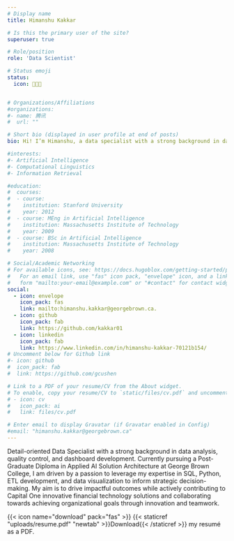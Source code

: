 ```yaml
---
# Display name
title: Himanshu Kakkar

# Is this the primary user of the site?
superuser: true

# Role/position
role: 'Data Scientist'

# Status emoji
status:
  icon: 👨🏻‍💻


# Organizations/Affiliations
#organizations:
#- name: 腾讯
#  url: ""

# Short bio (displayed in user profile at end of posts)
bio: Hi! I’m Himanshu, a data specialist with a strong background in data analysis, quality control, and dashboard development, currently pursuing a Post-Graduate Diploma in Applied AI Solution Architecture at George Brown College. I have expertise in SQL, Python, ETL development, and data visualization.  I am passionate about leveraging my skills to drive strategic decision-making and innovation, contributing to impactful outcomes and collaborating towards achieving organizational goals through teamwork and advanced technology solutions.

#interests:
#- Artificial Intelligence
#- Computational Linguistics
#- Information Retrieval

#education:
#  courses:
#  - course: 
#    institution: Stanford University
#    year: 2012
#  - course: MEng in Artificial Intelligence
#    institution: Massachusetts Institute of Technology
#    year: 2009
#  - course: BSc in Artificial Intelligence
#    institution: Massachusetts Institute of Technology
#    year: 2008

# Social/Academic Networking
# For available icons, see: https://docs.hugoblox.com/getting-started/page-builder/#icons
#   For an email link, use "fas" icon pack, "envelope" icon, and a link in the
#   form "mailto:your-email@example.com" or "#contact" for contact widget.
social:
  - icon: envelope
    icon_pack: fas
    link: mailto:himanshu.kakkar@georgebrown.ca.
  - icon: github
    icon_pack: fab
    link: https://github.com/kakkar01
  - icon: linkedin
    icon_pack: fab
    link: https://www.linkedin.com/in/himanshu-kakkar-70121b154/
# Uncomment below for Github link
#- icon: github
#  icon_pack: fab
#  link: https://github.com/gcushen

# Link to a PDF of your resume/CV from the About widget.
# To enable, copy your resume/CV to `static/files/cv.pdf` and uncomment the lines below.
# - icon: cv
#   icon_pack: ai
#   link: files/cv.pdf

# Enter email to display Gravatar (if Gravatar enabled in Config)
#email: "himanshu.kakkar@georgebrown.ca"
---
```


Detail-oriented Data Specialist with a strong background in data analysis, quality control, and dashboard development. Currently pursuing a Post-Graduate Diploma in Applied AI Solution Architecture at George Brown College, I am driven by a passion to leverage my expertise in SQL, Python, ETL development, and data visualization to inform strategic decision-making. My aim is to drive impactful outcomes while actively contributing to Capital One innovative financial technology solutions and collaborating towards achieving organizational goals through innovation and teamwork.

{{< icon name="download" pack="fas" >}} {{< staticref "uploads/resume.pdf" "newtab" >}}Download{{< /staticref >}} my resumé as a PDF.
